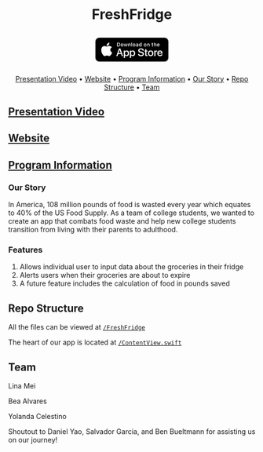 # <p align="center"> FreshFridge </p>

## <p align="center" href="https://apps.apple.com/us/app/fridge-view/id6444871656?ign-itscg=30200&ign-itsct=apps_box_badge" > [<img src="appstore-badge.png" height="50">](https://apps.apple.com/us/app/fridge-view/id6444871656?ign-itscg=30200&ign-itsct=apps_box_badge) </p>

<p align="center">
  <a href="#presentation-video">Presentation Video</a> •
  <a href="#website">Website</a> •
  <a href="#program-information">Program Information</a> •
  <a href="#our-story">Our Story</a> •
  <a href="#repo-structure">Repo Structure</a> •
  <a href="#team">Team</a>
</p>

## [Presentation Video](https://youtu.be/yAhsvabrIwg)

## [Website](https://fridgeview2022.wixsite.com/fridge-view)
## [Program Information](https://www.eccchicago.org/2022-app-accelerator.html)

### Our Story
In America, 108 million pounds of food is wasted every year which equates to 40% of the US Food Supply.
As a team of college students, we wanted to create an app that combats food waste and help new college students transition from living with their parents to adulthood.

### Features
1) Allows individual user to input data about the groceries in their fridge
2) Alerts users when their groceries are about to expire
3) A future feature includes the calculation of food in pounds saved

## Repo Structure
All the files can be viewed at [`/FreshFridge`](https://github.com/linamei0616/FreshFridge/tree/main/FreshFridge/FreshFridge)

The heart of our app is located at [`/ContentView.swift`](https://github.com/linamei0616/FreshFridge/blob/main/FreshFridge/FreshFridge/Views/ContentView.swift)

## Team
Lina Mei

Bea Alvares

Yolanda Celestino

Shoutout to Daniel Yao, Salvador Garcia, and Ben Bueltmann for assisting us on our journey!
